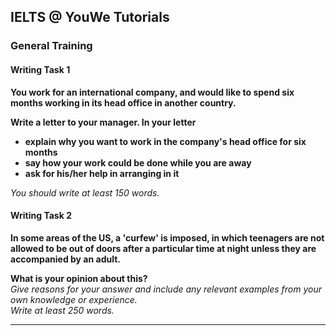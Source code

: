## IELTS @ YouWe Tutorials
### General Training

#### Writing Task 1

**You work for an international company, and would like to spend six months working in its head office in another country.**  

**Write a letter to your manager. In your letter**  
 - **explain why you want to work in the company's head office for six months**
 - **say how your work could be done while you are away**
 - **ask for his/her help in arranging in it**

*You should write at least 150 words.*  


#### Writing Task 2  

**In some areas of the US, a 'curfew' is imposed, in which teenagers are not allowed to be out of doors after a particular time at night unless they are accompanied by an adult.**

**What is your opinion about this?**  
*Give reasons for your answer and include any relevant examples from your own knowledge or experience.*  
*Write at least 250 words.*  

--- 
